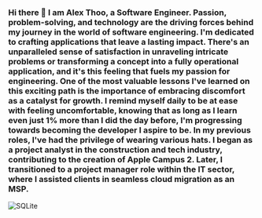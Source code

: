 ### Hi there 👋 I am Alex Thoo, a Software Engineer. Passion, problem-solving, and technology are the driving forces behind my journey in the world of software engineering. I'm dedicated to crafting applications that leave a lasting impact. There's an unparalleled sense of satisfaction in unraveling intricate problems or transforming a concept into a fully operational application, and it's this feeling that fuels my passion for engineering. One of the most valuable lessons I've learned on this exciting path is the importance of embracing discomfort as a catalyst for growth. I remind myself daily to be at ease with feeling uncomfortable, knowing that as long as I learn even just 1% more than I did the day before, I'm progressing towards becoming the developer I aspire to be. In my previous roles, I've had the privilege of wearing various hats. I began as a project analyst in the construction and tech industry, contributing to the creation of Apple Campus 2. Later, I transitioned to a project manager role within the IT sector, where I assisted clients in seamless cloud migration as an MSP.

![SQLite](https://img.shields.io/badge/sqlite-%2307405e.svg?style=for-the-badge&logo=sqlite&logoColor=white)

<!--
**Alexkthoo/alexkthoo** is a ✨ _special_ ✨ repository because its `README.md` (this file) appears on your GitHub profile.

Here are some ideas to get you started:

- 🔭 I’m currently working on ...
- 🌱 I’m currently learning ...
- 👯 I’m looking to collaborate on ...
- 🤔 I’m looking for help with ...
- 💬 Ask me about ...
- 📫 How to reach me: ...
- 😄 Pronouns: ...
- ⚡ Fun fact: ...
-->
